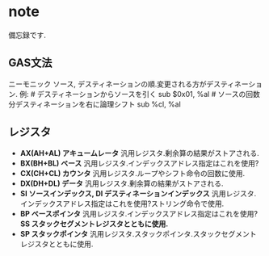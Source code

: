 # note
備忘録です.
## GAS文法
ニーモニック ソース, デスティネーションの順.変更される方がデスティネーション.
例:
    \# デスティネーションからソースを引く
    sub     $0x01, %al
    \# ソースの回数分デスティネーションを右に論理シフト
    sub     %cl, %al
## レジスタ
*   **AX(AH+AL) アキュームレータ**
    汎用レジスタ.剰余算の結果がストアされる.
*   **BX(BH+BL) ベース**
    汎用レジスタ.インデックスアドレス指定はこれを使用?
*   **CX(CH+CL) カウンタ**
    汎用レジスタ.ループやシフト命令の回数に使用.
*   **DX(DH+DL) データ**
    汎用レジスタ.剰余算の結果がストアされる.
*   **SI ソースインデックス, DI デスティネーションインデックス**
    汎用レジスタ.インデックスアドレス指定はこれを使用?ストリング命令で使用.
*   **BP ベースポインタ**
    汎用レジスタ.インデックスアドレス指定はこれを使用?**SS スタックセグメントレジスタとともに使用.**
*   **SP スタックポインタ**
    汎用レジスタ.スタックポインタ.スタックセグメントレジスタとともに使用.
